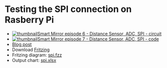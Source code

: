 # Testing the SPI connection on Rasberry Pi

* [![thumbnail](http://i.ytimg.com/vi/4mIuIHNF3JA/default.jpg)Smart Mirror episode 6 - Distance Sensor, ADC, SPI - circuit](http://youtu.be/4mIuIHNF3JA)
* [![thumbnail](http://i.ytimg.com/vi/d90oMlBMZCw/default.jpg)Smart Mirror episode 7 - Distance Sensor, ADC, SPI - code](https://youtu.be/d90oMlBMZCw)
* [Blog post](http://amadeusw.com/iot/connect-to-ADC-using-SPI-in-windows-10)
* Download [Fritzing](http://fritzing.org/home/)
* Fritzing diagram: [spi.fzz](https://github.com/AmadeusW/raspberryPiTest/blob/master/SPI.fzz)
* Output chart: [spi.xlsx](https://github.com/AmadeusW/raspberryPiTest/blob/master/SPI.xlsx)
